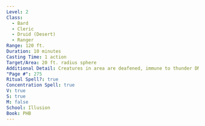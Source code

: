 ```yaml
---
Level: 2
Class:
  - Bard
  - Cleric
  - Druid (Desert)
  - Ranger
Range: 120 ft.
Duration: 10 minutes
Casting Time: 1 action
Target/Area: 20 ft. radius sphere
Additional Detail: Creatures in area are deafened, immune to thunder DMG, can't cast verbally.
"Page #": 275
Ritual Spell?: true
Concentration Spell: true
V: true
S: true
M: false
School: Illusion
Book: PHB
---
```

